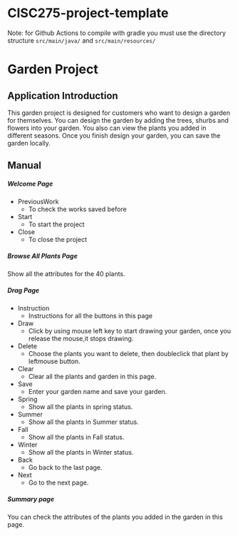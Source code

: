 # CISC275-project-template

Note: for Github Actions to compile with gradle you must use the directory structure `src/main/java/` and `src/main/resources/`

# Garden Project
## Application Introduction
   This garden project is designed for customers who want to design a garden for themselves. You can design the garden by adding the trees, shurbs and flowers into your garden. You also can view the plants you added in different seasons. Once you finish design your garden, you can save the garden locally.
## Manual
##### Welcome Page
   - PreviousWork
     - To check the works saved before
   - Start
     - To start the project
   - Close
     - To close the project
##### Browse All Plants Page 
Show all the attributes for the 40 plants.
##### Drag Page
   - Instruction
     - Instructions for all the buttons in this page 
   - Draw
     - Click by using mouse left key to start drawing your garden, once you release the mouse,it stops drawing.
   - Delete
     - Choose the plants you want to delete, then doubleclick that plant by leftmouse button.
   - Clear
     - Clear all the plants and garden in this page.
   - Save
     - Enter your garden name and save your garden.
   - Spring
     - Show all the plants in spring status.
   - Summer
     - Show all the plants in Summer status.
   - Fall
     - Show all the plants in Fall status.
   - Winter
     - Show all the plants in Winter status.
   - Back
     - Go back to the last page.
   - Next
     - Go to the next page.
##### Summary page
You can check the attributes of the plants you added in the garden in this page.

